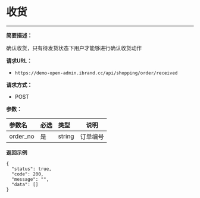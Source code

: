  # 收货
 
 ****
    
**简要描述：** 

确认收货，只有待发货状态下用户才能够进行确认收货动作

**请求URL：** 
- `https://demo-open-admin.ibrand.cc/api/shopping/order/received `
  
**请求方式：**

- POST 

**参数：** 

|参数名|必选|类型|说明|
|:----    |:---|:----- |-----   |
|order_no |是  |string |订单编号   |


 **返回示例**
 


``` 
{
  "status": true,
  "code": 200,
  "message": "",
  "data": []
}
```

